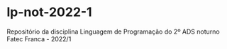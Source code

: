 # lp-not-2022-1
Repositório da disciplina Linguagem de Programação do 2º ADS noturno Fatec Franca - 2022/1
